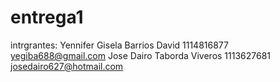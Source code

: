 # entrega1
intrgrantes:
Yennifer Gisela Barrios David 1114816877 yegiba688@gmail.com
Jose Dairo Taborda Viveros 1113627681 josedairo627@hotmail.com
